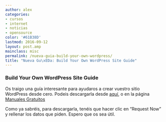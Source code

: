 ```yaml
---
author: alex
categories:
- cursos
- internet
- noticias
- opensource
color: '#61B38D'
lastmod: 2016-09-12
layout: post.amp
mainclass: misc
permalink: /nueva-guia-build-your-own-wordpress/
title: "Nueva Gu\xEDa: Build Your Own WordPress Site Guide"
---
```


<figure>
    <amp-img on="tap:lightbox1" role="button" tabindex="0" layout="responsive" src="http://img.tradepub.com/free/w_make09/images/w_make09c8w.jpg" alt="{{ title }}" title="{{ title }}" width="1200" height="630"></amp-img>
</figure>

### **Build Your Own WordPress Site Guide**

Os traigo una guía interesante para ayudaros a crear vuestro sitio WordPress desde cero. Podeis descargarla desde [aquí][2], o en la página [Manuales Gratuitos][3]

Como ya sabréis, para descargarla, tenéis que hacer clic en &#8220;Request Now&#8221; y rellenar los datos que piden. Espero que os sea útil.


 [2]: http://bashyc-blogspot.tradepub.com/c/pubRD.mpl?sr=oc&_t=oc:&qf=w_make09
 [3]: https://elbauldelprogramador.com/manuales-gratuitos/